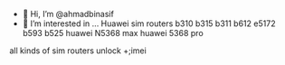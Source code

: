 - 👋 Hi, I’m @ahmadbinasif
- 👀 I’m interested in ...
Huawei sim routers
b310
b315
b311
b612
e5172
b593
b525
huawei N5368 max
huawei 5368 pro

all kinds of sim routers
unlock +;imei

